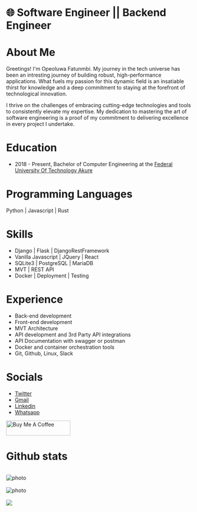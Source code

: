 # 🌐 Software Engineer || Backend Engineer 

# About Me
Greetings! I'm Opeoluwa Fatunmbi. My journey in the tech universe has been an intresting journey of building robust, high-performance applications. What fuels my passion for this dynamic field is an insatiable thirst for knowledge and a deep commitment to staying at the forefront of technological innovation.

I thrive on the challenges of embracing cutting-edge technologies and tools to consistently elevate my expertise. My dedication to mastering the art of software engineering is a proof of my commitment to delivering excellence in every project I undertake.

# Education
- 2018 - Present, Bachelor of Computer Engineering at the [Federal University Of Technology Akure](https://www.futa.edu.ng/)

# Programming Languages
Python | Javascript | Rust

# Skills
  - Django | Flask | DjangoRestFramework
  - Vanilla Javascript | JQuery | React 
  - SQLite3 | PostgreSQL | MariaDB
  - MVT | REST API 
  - Docker | Deployment | Testing


# Experience
- Back-end development
- Front-end development
- MVT Architecture
- API development and 3rd Party API integrations
- API Documentation with swagger or postman
- Docker and container orchestration tools
- Git, Github, Linux, Slack

# Socials
- [Twitter](https://twitter.com/opeoluwaaaa)
- [Gmail](mailto:opeoluwafatunmbi@gmail.com)
- [Linkedin](https://www.linkedin.com/in/ofatunmbi/)
- [Whatsapp](https://wa.me/2348155260863)

<a href="https://www.buymeacoffee.com/opeoluwaf" target="_blank"><img src="https://cdn.buymeacoffee.com/buttons/default-orange.png" alt="Buy Me A Coffee" height="41" width="174"></a>

# Github stats
<p align="left"> <img src="https://komarev.com/ghpvc/?username=Opeoluwa-Fatunmbi&label=Profile%20views&color=0e75b6&style=flat" alt="" /> </p>

<img style="display: block; margin: auto; align:center;" alt="photo" src="https://github-readme-stats.vercel.app/api?username=Opeoluwa-Fatunmbi&count_private=true&show_icons=true&theme=github_dark&border_radius=30&border_color=39D353&icon_color=39D353&title_color=fff" />
<br>
<img style="display: block; margin: auto; align:center;" alt="photo" src="https://github-readme-streak-stats.herokuapp.com/?user=Opeoluwa-Fatunmbi&theme=github-dark" />
<br>
  <img  src="https://github-readme-stats.vercel.app/api/top-langs/?username=Opeoluwa-Fatunmbi&layout=compact&langs_count=8&hide=html&theme=github_dark&border_radius=30&border_color=39D353&title_color=fff" />

